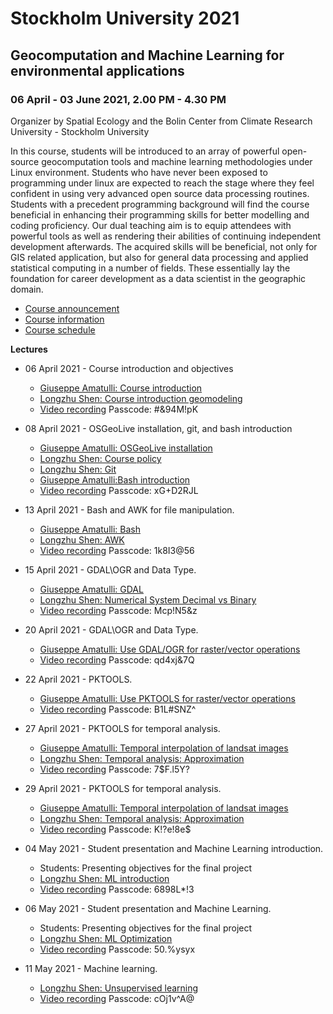 

# Stockholm University 2021
## Geocomputation and Machine Learning for environmental applications
### 06 April - 03 June 2021, 2.00 PM - 4.30 PM 

Organizer by Spatial Ecology and the Bolin Center from Climate Research University - Stockholm University

In this course, students will be introduced to an array of powerful open-source geocomputation tools and machine learning methodologies under Linux environment. Students who have never been exposed to programming under linux are expected to reach the stage where they feel confident in using very advanced open source data processing routines. Students with a precedent programming background will find the course beneficial in enhancing their programming skills for better modelling and coding proficiency. Our dual teaching aim is to equip attendees with powerful  tools as well as rendering their abilities of continuing independent development afterwards. The acquired skills will be beneficial, not only for GIS related application, but also for  general data processing and applied statistical computing in a number of  fields. These essentially lay the foundation for career development as a data scientist in the geographic domain.


* [Course announcement](http://spatial-ecology.net/docs/source/COURSESAROUNDTHEWORLD/course_stock_uni_04-05_2021_a.pdf)
* [Course information](http://spatial-ecology.net/docs/source/COURSESAROUNDTHEWORLD/course_stock_uni_04-05_2021_b.pdf)
* [Course schedule](http://spatial-ecology.net/docs/source/COURSESAROUNDTHEWORLD/course_stock_uni_04-05_2021_c.pdf)

**Lectures**

* 06 April 2021 - Course introduction and objectives
	- [Giuseppe Amatulli: Course introduction ](http://spatial-ecology.net/docs/source/lectures/lect_20210406_CourseIntro.pdf)
	- [Longzhu Shen: Course introduction geomodeling](http://spatial-ecology.net/docs/source/lectures/lect_20210406_Geomodeling.pdf)
	- [Video recording](https://wcsu-edu.zoom.us/rec/share/uPMzqUe5DkMMdkKd6A_GyXQNSPa2sGTACNraK36EY13_7pnRwzESiNtDenspiRg.prrfLfh3ABistFCx) Passcode: #&94M!pK

* 08 April 2021 - OSGeoLive installation, git, and bash introduction

	- [Giuseppe Amatulli: OSGeoLive installation](http://spatial-ecology.net/docs/build/html/VIRTUALMACHINE/00_Setting_OSGeoLive_for_for_Spatial_Ecology_course.html)
	- [Longzhu Shen: Course policy](http://spatial-ecology.net/docs/source/lectures/lect_20210408_Policy.pdf)
	- [Longzhu Shen: Git](http://spatial-ecology.net/docs/source/lectures/lect_20210408_Git.pdf)
	- [Giuseppe Amatulli:Bash introduction](http://spatial-ecology.net/docs/build/html/BASH/03_bashintro_osgeo.html)
	- [Video recording](https://wcsu-edu.zoom.us/rec/share/zgtVh14JA4Yo5AMNVBjNvTf2UOyiJh_bEC397uk1IKqHsusH-La0hLg5BhanlgP1.dAlaT_OyLSzT970v) Passcode: xG+D2RJL


* 13 April 2021 - Bash and AWK for file manipulation.
	- [Giuseppe Amatulli: Bash](http://spatial-ecology.net/docs/build/html/BASH/03_bashinter_osgeo.html)
	- [Longzhu Shen: AWK](http://spatial-ecology.net/docs/build/html/AWK/30_awk.html)
	- [Video recording](https://wcsu-edu.zoom.us/rec/share/trpmS2sEmfZvOnQqgMYSyx3YBaHUj01Ch_epCZVBAu2OHgPkMItgB5AIqnpb2twK.4VgLUzHevjJmV8cB)  Passcode: 1k8I3@56

* 15 April 2021 - GDAL\OGR and Data Type.
    - [Giuseppe Amatulli: GDAL](http://spatial-ecology.net/docs/build/html/GDAL/01_gdal_osgeo.html)
    - [Longzhu Shen: Numerical System Decimal vs Binary](http://spatial-ecology.net/docs/source/lectures/lect_20210415_Num_Syst.pdf)
    - [Video recording](https://wcsu-edu.zoom.us/rec/share/gtx5Yl_NuSyw9u5289XTAhYwuSg39fH6JYgO2MicPLY1GWj03lUxI0Ae1AAg4LUT.rkfR6X_ZSX8keyXS) Passcode: Mcp!N5&z

* 20 April 2021 - GDAL\OGR and Data Type.
   - [Giuseppe Amatulli: Use GDAL/OGR for raster/vector operations](http://spatial-ecology.net/docs/build/html/GDAL/01_gdal_osgeo.html)
   - [Video recording](https://wcsu-edu.zoom.us/rec/share/V0fe-bWcUEHECB3_53feJSd15UYflijEJXGilqvSddQF6pTFno1KSLHsKiEJz3Mg.lEsZXEkWX5a_TN-7) Passcode: qd4xj&7Q


* 22 April 2021 - PKTOOLS.
   - [Giuseppe Amatulli: Use PKTOOLS for raster/vector operations](http://spatial-ecology.net/docs/build/html/PKTOOLS/02_pktools_osgeo.html)
   - [Video recording](https://wcsu-edu.zoom.us/rec/share/j1Lwe1g9kj7D53kl3fWWy8KLYIxYm3Ap5sMH1leXmRvGYbbdmz7bgx9m4douEQk1.GuV7GNKBLpszCI4S) Passcode: B1L#SNZ^


* 27 April 2021 - PKTOOLS for temporal analysis.
   - [Giuseppe Amatulli: Temporal interpolation of landsat images](http://spatial-ecology.net/docs/build/html/CASESTUDY/121_temporal_interpolation.html)
   - [Longzhu Shen: Temporal analysis: Approximation](http://spatial-ecology.net/docs/source/lectures/lect_20210427_Approximation.pdf)
   - [Video recording](https://wcsu-edu.zoom.us/rec/share/GrRjrHnG-J3gLeKJ9pIHSy0ILJCawifbj-rUp7__EQ3kKo1rMqk6If-7UYNS2zzr.5D2pNuR85oJzLCR9)  Passcode: 7$F.l5Y?

* 29 April 2021 - PKTOOLS for temporal analysis.
   - [Giuseppe Amatulli: Temporal interpolation of landsat images](http://spatial-ecology.net/docs/build/html/CASESTUDY/121_temporal_interpolation.html)
   - [Longzhu Shen: Temporal analysis: Approximation](http://spatial-ecology.net/docs/source/lectures/lect_20210427_Approximation.pdf)
   - [Video recording](https://wcsu-edu.zoom.us/rec/share/VGmeUTQn9Vp_4SUHswWw_hpAxA9JZX8YuGJW9ILZdS0CKvRGQOBYdE7ZbUU2wZvJ.fP9y-qRW-BnrGCqF) Passcode: K!?e!8e$
 
* 04 May 2021 - Student presentation and Machine Learning introduction.
   - Students: Presenting objectives for the final project
   - [Longzhu Shen: ML introduction](http://spatial-ecology.net/docs/source/lectures/lect_20210504_ML_overview.pdf)
   - [Video recording](https://wcsu-edu.zoom.us/rec/share/ATCGRyjtyhZibwOasqm5qNSsbTUjO1isY_HQi1wXW-N2do9u5Ug5aZ0_5zlsLEYs.tANWM3aFuxIi0pQI) Passcode: 6898L*!3
   
* 06 May 2021 - Student presentation and Machine Learning.
   - Students: Presenting objectives for the final project
   - [Longzhu Shen: ML Optimization](http://spatial-ecology.net/docs/source/lectures/lect_20210506_ML_OPT.pdf)
   - [Video recording](https://wcsu-edu.zoom.us/rec/share/RNa2eLIRywzQD1OR3QBpxa7HmW0sMS5FmL7pRTFiR6smSKkjvgEbmjA7wUFROwhy.KGKx6eEGxBVTkmMx) Passcode: 50.%ysyx

* 11 May 2021 - Machine learning.
   - [Longzhu Shen: Unsupervised learning](http://spatial-ecology.net/docs/source/lectures/lect_20210511_ML_Unsupervised.pdf   )
   - [Video recording](https://wcsu-edu.zoom.us/rec/share/gEoFXow6jo5_oViHy9jk92-78p_3wjH8ej9jd5yxVFaWN_l5Is2UTrRRN3CYJsoX.2GI9uowKdD0FMa-a) Passcode: cOj1v^A@